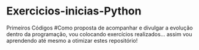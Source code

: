 # Exercicios-inicias-Python
Primeiros Códigos 
#Como proposta de acompanhar e divulgar a evolução dentro da programação, vou colocando exercícios realizados... assim vou aprendendo até mesmo a otimizar estes repositório!
